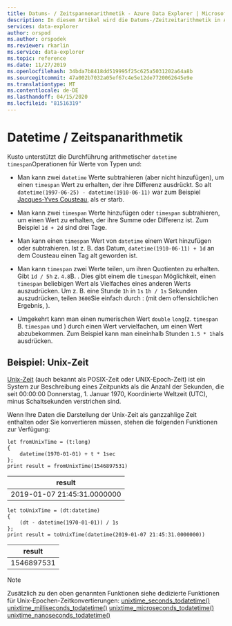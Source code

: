 ```yaml
---
title: Datums- / Zeitspannenarithmetik - Azure Data Explorer | Microsoft Docs
description: In diesem Artikel wird die Datums-/Zeitzeitarithmetik in Azure Data Explorer beschrieben.
services: data-explorer
author: orspod
ms.author: orspodek
ms.reviewer: rkarlin
ms.service: data-explorer
ms.topic: reference
ms.date: 11/27/2019
ms.openlocfilehash: 34bda7b8418dd519995f25c625a5031202a64a8b
ms.sourcegitcommit: 47a002b7032a05ef67c4e5e12de7720062645e9e
ms.translationtype: MT
ms.contentlocale: de-DE
ms.lasthandoff: 04/15/2020
ms.locfileid: "81516319"
---
```

# <a name="datetime--timespan-arithmetic"></a>Datetime / Zeitspanarithmetik

Kusto unterstützt die Durchführung arithmetischer `datetime` `timespan`Operationen für Werte von Typen und:

* Man kann zwei `datetime` Werte subtrahieren (aber nicht hinzufügen), um einen `timespan` Wert zu erhalten, der ihre Differenz ausdrückt.
  So alt `datetime(1997-06-25) - datetime(1910-06-11)` war zum Beispiel [Jacques-Yves Cousteau,](https://en.wikipedia.org/wiki/Jacques_Cousteau) als er starb.

* Man kann zwei `timespan` Werte hinzufügen oder `timespan` subtrahieren, um einen Wert zu erhalten, der ihre Summe oder Differenz ist.
  Zum Beispiel `1d + 2d` sind drei Tage.

* Man kann einen `timespan` Wert von `datetime` einem Wert hinzufügen oder subtrahieren.
  Ist z. B. das Datum, `datetime(1910-06-11) + 1d` an dem Cousteau einen Tag alt geworden ist.

* Man kann `timespan` zwei Werte teilen, um ihren Quotienten zu erhalten.
  Gibt `1d / 5h` z. `4.8`B. .
  Dies gibt einem die `timespan` Möglichkeit, einen `timespan` beliebigen Wert als Vielfaches eines anderen Werts auszudrücken. Um z. B. eine Stunde `1h` in `1s` `1h / 1s` Sekunden auszudrücken, teilen `3600`Sie einfach durch : (mit dem offensichtlichen Ergebnis, ).

* Umgekehrt kann man einen numerischen Wert `double` `long`(z. `timespan` B. `timespan` und ) durch einen Wert vervielfachen, um einen Wert abzubekommen.
  Zum Beispiel kann man eineinhalb Stunden `1.5 * 1h`als ausdrücken.

## <a name="example-unix-time"></a>Beispiel: Unix-Zeit

[Unix-Zeit](https://en.wikipedia.org/wiki/Unix_time) (auch bekannt als POSIX-Zeit oder UNIX-Epoch-Zeit) ist ein System zur Beschreibung eines Zeitpunkts als die Anzahl der Sekunden, die seit 00:00:00 Donnerstag, 1. Januar 1970, Koordinierte Weltzeit (UTC), minus Schaltsekunden verstrichen sind.

Wenn Ihre Daten die Darstellung der Unix-Zeit als ganzzahlige Zeit enthalten oder Sie konvertieren müssen, stehen die folgenden Funktionen zur Verfügung:

```kusto
let fromUnixTime = (t:long)
{ 
    datetime(1970-01-01) + t * 1sec 
};
print result = fromUnixTime(1546897531)
```

|result                     |
|---------------------------|
|2019-01-07 21:45:31.0000000|

```kusto
let toUnixTime = (dt:datetime) 
{ 
    (dt - datetime(1970-01-01)) / 1s 
};
print result = toUnixTime(datetime(2019-01-07 21:45:31.0000000))
```

|result                     |
|---------------------------|
|1546897531                 |

> [!NOTE]
> Zusätzlich zu den oben genannten Funktionen siehe dedizierte Funktionen für Unix-Epochen-Zeitkonvertierungen: [unixtime_seconds_todatetime()](unixtime-seconds-todatetimefunction.md)
> [unixtime_milliseconds_todatetime()](unixtime-milliseconds-todatetimefunction.md)
> [unixtime_microseconds_todatetime()](unixtime-microseconds-todatetimefunction.md)
> [unixtime_nanoseconds_todatetime()](unixtime-nanoseconds-todatetimefunction.md)